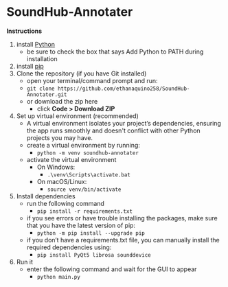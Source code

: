 # SoundHub-Annotater

**Instructions**
1. install [Python](https://www.python.org/downloads/)
    - be sure to check the box that says Add Python to PATH during installation
2. install [pip](https://pip.pypa.io/en/stable/installation/)
3. Clone the repository (if you have Git installed)
    - open your terminal/command prompt and run:
    - `git clone https://github.com/ethanaquino258/SoundHub-Annotater.git`
    - or download the zip here
        - click **Code > Download ZIP**
4. Set up virtual environment (recommended)
    - A virtual environment isolates your project’s dependencies, ensuring the app runs smoothly and doesn't conflict with other Python projects you may have.
    - create a virtual environment by running:
        - `python -m venv soundhub-annotater`
    - activate the virtual environment
        - On Windows:
            - `.\venv\Scripts\activate.bat`
        - On macOS/Linux:
            - `source venv/bin/activate`
5. Install dependencies
    - run the following command
        - `pip install -r requirements.txt`
    - if you see errors or have trouble installing the packages, make sure that you have the latest version of pip:
        - `python -m pip install --upgrade pip`
    - if you don’t have a requirements.txt file, you can manually install the required dependencies using:
        - `pip install PyQt5 librosa sounddevice`
6. Run it
    - enter the following command and wait for the GUI to appear
        - `python main.py`